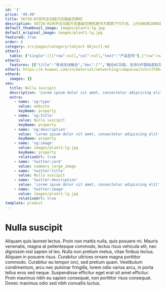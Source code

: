```yaml
---
id: '1'
price: '49.40'
title: S6720-HI系列全功能万兆路由交换机
description: S6720-HI系列全功能万兆路由交换机是华为首款下行万兆、上行40G和100G端口的盒式交换机，支持丰富的敏捷特性，可广泛应用于企业园区、运营商、高校、政府等应用场景。
default_thumbnail_image: images/plant1-lg.jpg
default_original_image: images/plant1-lg.jpg
featured: true
order: 6
category: src/pages/category/[object Object].md
other1: 
  table: {"single":[[{"row":null,"col":null,"text":"产品型号"},{"row":null,"col":null,"text":"S6720-50L-HI-48S"},{"row":null,"col":null,"text":"S6720-30L-HI-24S"}],[{"row":null,"col":null,"text":"交换容量"},{"row":null,"col":null,"text":"2.56Tbps/23.04Tbps\n"},{"row":null,"col":null,"text":"2.56Tbps/23.04Tbps\n"}],[{"row":null,"col":null,"text":"包转发率"},{"row":null,"col":null,"text":"1200Mpps"},{"row":null,"col":null,"text":"900Mpps"}],[{"row":null,"col":null,"text":"固定端口"},{"row":null,"col":null,"text":"48个万兆SFP+,6个40GE QSFP+或44个万兆SFP+,4个40GE QSFP+,2个100GE QSFP28"},{"row":null,"col":null,"text":"24个万兆SFP+,4个40GE QSFP+,2个100GE QSFP28"}],[{"row":null,"col":null,"text":"扩展插槽"},{"row":null,"col":null,"text":"不支持"},{"row":null,"col":null,"text":"不支持"}],[{"row":null,"col":null,"text":"MAC特性"},{"row":null,"col":"2","text":"支持64K MAC地址容量\n遵循IEEE 802.1d标准\n支持MAC地址自动学习和老化\n支持静态、动态、黑洞MAC表项\n支持源MAC地址过滤\n"}],[{"row":null,"col":null,"text":"VLAN特性"},{"row":null,"col":"2","text":"支持4K个VLAN\n支持Guest VLAN、Voice VLANs\n支持GVRP协议\n支持MUX VLAN功能\n支持基于MAC/协议/IP子网/策略/端口的VLAN\n支持VLAN Mapping功能\n"}],[{"row":null,"col":null,"text":"IP路由"},{"row":null,"col":"2","text":"静态路由、RIP V1/2、RIPng、OSPF、OSPFv3、IS-IS、IS-ISv6、BGP、BGP4+、ECMP、路由策略"}],[{"row":null,"col":null,"text":"无线业务"},{"row":null,"col":"2","text":"支持管理1K AP\n提供668Gbps无线转发能力（基于1024字节包长计算）\n支持AP接入控制、AP域管理和AP配置模板管理\n支持射频管理、统一静态配置和集中动态管理\n支持WLAN基本业务、QoS、安全和用户管理\n支持CAPWAP、Tag/终端定位、频谱分析"}],[{"row":null,"col":null,"text":"互通性"},{"row":null,"col":"2","text":"VBST基于VLAN生成树协议（和PVST/PVST+/RPVST 互通）\nLNP 链路类型协商协议（和DTP相似功能）\nVCMP VLAN集中管理协议（和VTP相似功能）\n\n详细的互联互通认证与报告，请访问这里。"}]]}
other2:
  features: [{"title":"有线无线融合","dec":["","融合AC功能，支持SVF超级虚拟交换网， 将“核心/汇聚+接入交换机+AP”网络架构虚拟化为一个网元进行管理",""]},{"title":"自动化网络服务","dec":["","支持SD-Campus，自动化网络实现快速业务发放，降低80% OPEX",""]},{"title":"100G上行端口","dec":["","首款100G盒式交换机，打造高带宽企业网园区网络",""]}]
other3: https://e.huawei.com/cn/material/networking/campusswitch/c3f8b4e895354f96a4aa277a58a5ad3f
other4:
  images: {}
seo:
  title: Nulla suscipit
  description: 'Lorem ipsum dolor sit amet, consectetur adipiscing elit'
  extra:
    - name: 'og:type'
      value: website
      keyName: property
    - name: 'og:title'
      value: Nulla suscipit
      keyName: property
    - name: 'og:description'
      value: 'Lorem ipsum dolor sit amet, consectetur adipiscing elit'
      keyName: property
    - name: 'og:image'
      value: images/plant1-lg.jpg
      keyName: property
      relativeUrl: true
    - name: 'twitter:card'
      value: summary_large_image
    - name: 'twitter:title'
      value: Nulla suscipit
    - name: 'twitter:description'
      value: 'Lorem ipsum dolor sit amet, consectetur adipiscing elit'
    - name: 'twitter:image'
      value: images/plant1-lg.jpg
      relativeUrl: true
template: product
---
```


# Nulla suscipit

Aliquam quis laoreet lectus. Proin non mattis nulla, quis posuere mi. Mauris venenatis, magna at pellentesque commodo, lectus risus vehicula elit, nec dignissim nisl sapien id leo. Nulla non pretium metus, vitae finibus lectus. Aliquam in posuere risus. Curabitur ultrices ornare magna porttitor commodo. Curabitur eu tempor orci, sed pretium quam. Vestibulum condimentum, arcu nec pulvinar fringilla, lorem odio varius arcu, in porta tellus eros sed neque. Suspendisse efficitur eget erat sit amet efficitur. Proin maximus nibh eu sapien consequat, non porttitor risus consequat. Donec maximus odio sed nibh convallis luctus.
